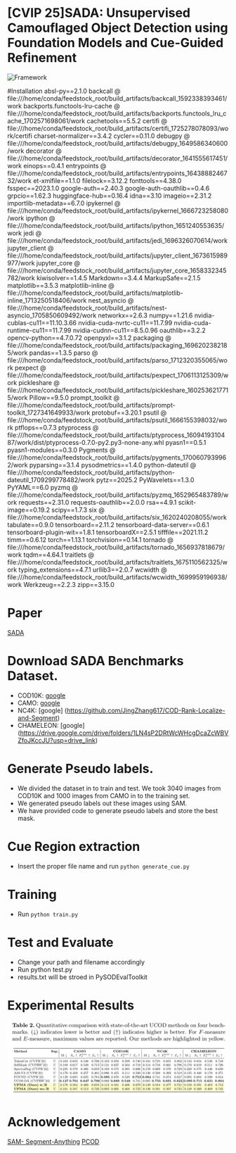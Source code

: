 
# [CVIP 25]SADA: Unsupervised Camouflaged Object Detection using Foundation Models and Cue-Guided Refinement

![Framework](figure/CVIP_Architecture(1).png)

#Installation 
absl-py==2.1.0
backcall @ file:///home/conda/feedstock_root/build_artifacts/backcall_1592338393461/work
backports.functools-lru-cache @ file:///home/conda/feedstock_root/build_artifacts/backports.functools_lru_cache_1702571698061/work
cachetools==5.5.2
certifi @ file:///home/conda/feedstock_root/build_artifacts/certifi_1725278078093/work/certifi
charset-normalizer==3.4.2
cycler==0.11.0
debugpy @ file:///home/conda/feedstock_root/build_artifacts/debugpy_1649586340600/work
decorator @ file:///home/conda/feedstock_root/build_artifacts/decorator_1641555617451/work
einops==0.4.1
entrypoints @ file:///home/conda/feedstock_root/build_artifacts/entrypoints_1643888246732/work
et-xmlfile==1.1.0
filelock==3.12.2
fonttools==4.38.0
fsspec==2023.1.0
google-auth==2.40.3
google-auth-oauthlib==0.4.6
grpcio==1.62.3
huggingface-hub==0.16.4
idna==3.10
imageio==2.31.2
importlib-metadata==6.7.0
ipykernel @ file:///home/conda/feedstock_root/build_artifacts/ipykernel_1666723258080/work
ipython @ file:///home/conda/feedstock_root/build_artifacts/ipython_1651240553635/work
jedi @ file:///home/conda/feedstock_root/build_artifacts/jedi_1696326070614/work
jupyter_client @ file:///home/conda/feedstock_root/build_artifacts/jupyter_client_1673615989977/work
jupyter_core @ file:///home/conda/feedstock_root/build_artifacts/jupyter_core_1658332345782/work
kiwisolver==1.4.5
Markdown==3.4.4
MarkupSafe==2.1.5
matplotlib==3.5.3
matplotlib-inline @ file:///home/conda/feedstock_root/build_artifacts/matplotlib-inline_1713250518406/work
nest_asyncio @ file:///home/conda/feedstock_root/build_artifacts/nest-asyncio_1705850609492/work
networkx==2.6.3
numpy==1.21.6
nvidia-cublas-cu11==11.10.3.66
nvidia-cuda-nvrtc-cu11==11.7.99
nvidia-cuda-runtime-cu11==11.7.99
nvidia-cudnn-cu11==8.5.0.96
oauthlib==3.2.2
opencv-python==4.7.0.72
openpyxl==3.1.2
packaging @ file:///home/conda/feedstock_root/build_artifacts/packaging_1696202382185/work
pandas==1.3.5
parso @ file:///home/conda/feedstock_root/build_artifacts/parso_1712320355065/work
pexpect @ file:///home/conda/feedstock_root/build_artifacts/pexpect_1706113125309/work
pickleshare @ file:///home/conda/feedstock_root/build_artifacts/pickleshare_1602536217715/work
Pillow==9.5.0
prompt_toolkit @ file:///home/conda/feedstock_root/build_artifacts/prompt-toolkit_1727341649933/work
protobuf==3.20.1
psutil @ file:///home/conda/feedstock_root/build_artifacts/psutil_1666155398032/work
ptflops==0.7.3
ptyprocess @ file:///home/conda/feedstock_root/build_artifacts/ptyprocess_1609419310487/work/dist/ptyprocess-0.7.0-py2.py3-none-any.whl
pyasn1==0.5.1
pyasn1-modules==0.3.0
Pygments @ file:///home/conda/feedstock_root/build_artifacts/pygments_1700607939962/work
pyparsing==3.1.4
pysodmetrics==1.4.0
python-dateutil @ file:///home/conda/feedstock_root/build_artifacts/python-dateutil_1709299778482/work
pytz==2025.2
PyWavelets==1.3.0
PyYAML==6.0
pyzmq @ file:///home/conda/feedstock_root/build_artifacts/pyzmq_1652965483789/work
requests==2.31.0
requests-oauthlib==2.0.0
rsa==4.9.1
scikit-image==0.19.2
scipy==1.7.3
six @ file:///home/conda/feedstock_root/build_artifacts/six_1620240208055/work
tabulate==0.9.0
tensorboard==2.11.2
tensorboard-data-server==0.6.1
tensorboard-plugin-wit==1.8.1
tensorboardX==2.5.1
tifffile==2021.11.2
timm==0.6.12
torch==1.13.1
torchvision==0.14.1
tornado @ file:///home/conda/feedstock_root/build_artifacts/tornado_1656937818679/work
tqdm==4.64.1
traitlets @ file:///home/conda/feedstock_root/build_artifacts/traitlets_1675110562325/work
typing_extensions==4.7.1
urllib3==2.0.7
wcwidth @ file:///home/conda/feedstock_root/build_artifacts/wcwidth_1699959196938/work
Werkzeug==2.2.3
zipp==3.15.0
# Paper
[SADA]()
# Download SADA Benchmarks Dataset.
- COD10K: [google](https://dengpingfan.github.io/pages/COD.html) 
- CAMO: [google](https://sites.google.com/view/ltnghia/research/camo) 
- NC4K: [google] (https://github.com/JingZhang617/COD-Rank-Localize-and-Segment)
- CHAMELEON: [google] (https://drive.google.com/drive/folders/1LN4sP2DRtWcWHcgDcaZcWBVZfoJKccJU?usp=drive_link) 

# Generate Pseudo labels.
- We divided the dataset in to train and test. We took 3040 images from COD10K and 1000 images from CAMO in to the training set.
- We generated pseudo labels out these images using SAM.
- We have provided code to generate pseudo labels and store the best mask.

# Cue Region extraction
- Insert the proper file name and run `python generate_cue.py` 

# Training
- Run `python train.py` 

# Test and Evaluate
- Change your path and filename accordingly
- Run python test.py
- results.txt will be stroed in PySODEvalToolkit

# Experimental Results
![Result](figure/Result.png)

# Acknowledgement
[SAM- Segment-Anything](https://github.com/facebookresearch/segment-anything)
[PCOD](https://arxiv.org/abs/2408.10777)


